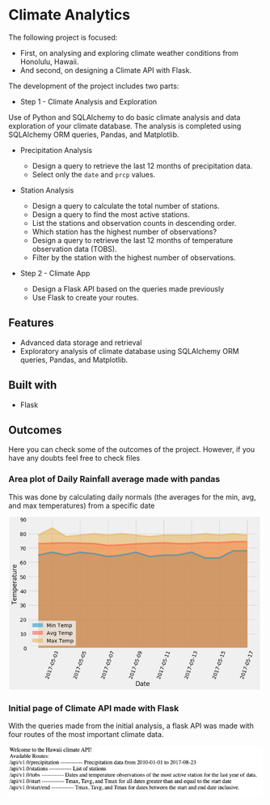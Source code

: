 # Climate Analytics

The following project is focused: 
* First, on analysing and exploring climate weather conditions from Honolulu, Hawaii.
* And second, on designing a Climate API with Flask.

The development of the project includes two parts:

* Step 1 - Climate Analysis and Exploration

Use of Python and SQLAlchemy to do basic climate analysis and data exploration of your climate database. The analysis is completed using SQLAlchemy ORM queries, Pandas, and Matplotlib.
  * Precipitation Analysis
    * Design a query to retrieve the last 12 months of precipitation data.
    * Select only the `date` and `prcp` values.
  * Station Analysis
    * Design a query to calculate the total number of stations.
    * Design a query to find the most active stations.
    * List the stations and observation counts in descending order.
    * Which station has the highest number of observations?
    * Design a query to retrieve the last 12 months of temperature observation data (TOBS).
    * Filter by the station with the highest number of observations.
    
* Step 2 - Climate App

  * Design a Flask API based on the queries made previously
  * Use Flask to create your routes.

## Features
* Advanced data storage and retrieval
* Exploratory analysis of climate database using SQLAlchemy ORM queries, Pandas, and Matplotlib.

## Built with 

* Flask 

## Outcomes

Here you can check some of the outcomes of the project. However, if you have any doubts feel free to check files

### Area plot of Daily Rainfall average made with pandas
This was done by calculating daily normals (the averages for the min, avg, and max temperatures) from a specific date 

![Area_plot_data.png](Images/Area_plot_data.png)

### Initial page of Climate API made with Flask
With the queries made from the initial analysis, a flask API was made with four routes of the most important climate data.

![Initial_page.png](Images/Initial_page.png)



